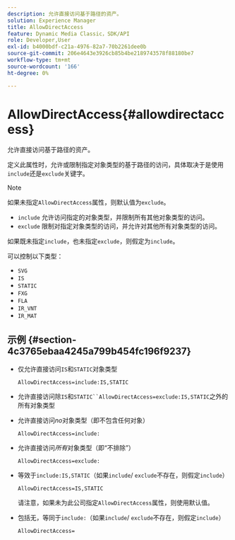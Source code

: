 ```yaml
---
description: 允许直接访问基于路径的资产。
solution: Experience Manager
title: AllowDirectAccess
feature: Dynamic Media Classic，SDK/API
role: Developer,User
exl-id: b4000bdf-c21a-4976-82a7-70b2261dee0b
source-git-commit: 206e4643e3926cb85b4be2189743578f88180be7
workflow-type: tm+mt
source-wordcount: '166'
ht-degree: 0%

---
```


# AllowDirectAccess{#allowdirectaccess}

允许直接访问基于路径的资产。

定义此属性时，允许或限制指定对象类型的基于路径的访问，具体取决于是使用`include`还是`exclude`关键字。

>[!NOTE]
>
>如果未指定`AllowDirectAccess`属性，则默认值为`exclude`。

* `include` 允许访问指定的对象类型，并限制所有其他对象类型的访问。
* `exclude` 限制对指定对象类型的访问，并允许对其他所有对象类型的访问。

如果既未指定`include`，也未指定`exclude`，则假定为`include`。

可以控制以下类型：

* `SVG`
* `IS`
* `STATIC`
* `FXG`
* `FLA`
* `IR_VNT`
* `IR_MAT`

## 示例 {#section-4c3765ebaa4245a799b454fc196f9237}

* 仅允许直接访问`IS`和`STATIC`对象类型

   `AllowDirectAccess=include:IS,STATIC`

* 允许直接访问除`IS`和`STATIC``AllowDirectAccess=exclude:IS,STATIC`之外的所有对象类型

* 允许直接访问&#x200B;*no*&#x200B;对象类型（即不包含任何对象）

   `AllowDirectAccess=include:`

* 允许直接访问&#x200B;*所有*&#x200B;对象类型（即“不排除”）

   `AllowDirectAccess=exclude:`

* 等效于`include:IS,STATIC`（如果`include`/ `exclude`不存在，则假定`include`）

   `AllowDirectAccess=IS,STATIC`

   请注意，如果未为此公司指定`AllowDirectAccess`属性，则使用默认值。

* 包括无，等同于`include:`（如果`include`/ `exclude`不存在，则假定`include`）

   `AllowDirectAccess=`
